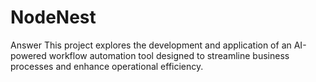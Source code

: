 # NodeNest
Answer This project explores the development and application of an AI-powered workflow automation tool designed to streamline business processes and enhance operational efficiency.
